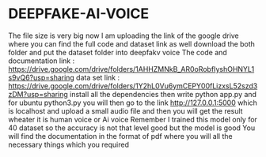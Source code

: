# DEEPFAKE-AI-VOICE
The file size is very big now I am uploading the link of the google drive where you can find the full code and dataset link as well download the both folder and put the dataset folder into deepfakv voice
The code and documentation link : https://drive.google.com/drive/folders/1AHHZMNkB_AR0oRobfIyshOHNYL1s9vQ6?usp=sharing
data set link : https://drive.google.com/drive/folders/1Y2hL0Vu6ymCEPY00fLizxsL52szd3zDM?usp=sharing
install all the dependencies
then write python app.py and for ubuntu python3.py
you will then go to the link http://127.0.0.1:5000 which is localhost and upload a small audio file and then you will get the result wheater it is human voice or Ai voice
Remember I trained this model only for 40 dataset so the accuracy is not that level good but the model is good
You will find the documentation in the format of pdf where you will all the necessary things which you required
